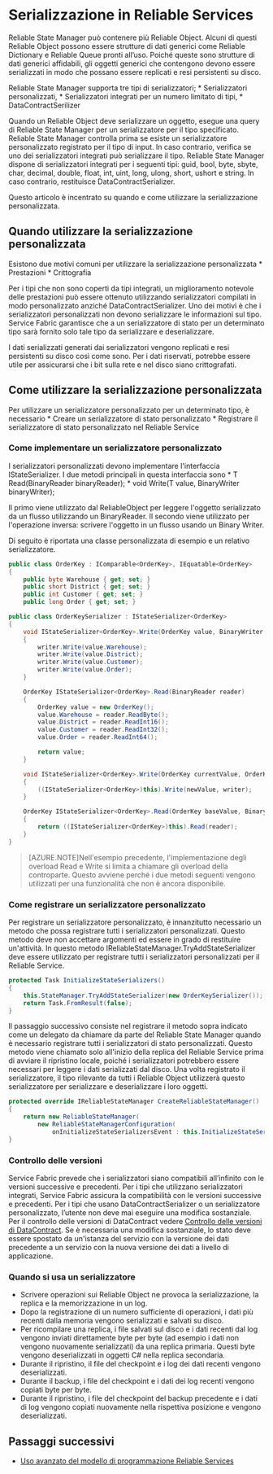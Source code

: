 <properties
   pageTitle="Serializzazione Reliable Service | Microsoft Azure"
   description="Documentazione concettuale per la serializzazione di Reliable Services di Service Fabric"
   services="service-fabric"
   documentationCenter=".net"
   authors="mcoskun"
   manager="timlt"
   editor="subramar,jessebenson,tyadam"/>

<tags
   ms.service="service-fabric"
   ms.devlang="dotnet"
   ms.topic="article"
   ms.tgt_pltfrm="na"
   ms.workload="na"
   ms.date="11/18/2015"
   ms.author="mcoskun"/>

# Serializzazione in Reliable Services
Reliable State Manager può contenere più Reliable Object. Alcuni di questi Reliable Object possono essere strutture di dati generici come Reliable Dictionary e Reliable Queue pronti all’uso. Poiché queste sono strutture di dati generici affidabili, gli oggetti generici che contengono devono essere serializzati in modo che possano essere replicati e resi persistenti su disco.

Reliable State Manager supporta tre tipi di serializzatori; * Serializzatori personalizzati, * Serializzatori integrati per un numero limitato di tipi, * DataContractSerilizer

Quando un Reliable Object deve serializzare un oggetto, esegue una query di Reliable State Manager per un serializzatore per il tipo specificato. Reliable State Manager controlla prima se esiste un serializzatore personalizzato registrato per il tipo di input. In caso contrario, verifica se uno dei serializzatori integrati può serializzare il tipo. Reliable State Manager dispone di serializzatori integrati per i seguenti tipi: guid, bool, byte, sbyte, char, decimal, double, float, int, uint, long, ulong, short, ushort e string. In caso contrario, restituisce DataContractSerializer.

Questo articolo è incentrato su quando e come utilizzare la serializzazione personalizzata.

## Quando utilizzare la serializzazione personalizzata
Esistono due motivi comuni per utilizzare la serializzazione personalizzata * Prestazioni * Crittografia

Per i tipi che non sono coperti da tipi integrati, un miglioramento notevole delle prestazioni può essere ottenuto utilizzando serializzatori compilati in modo personalizzato anziché DataContractSerializer. Uno dei motivi è che i serializzatori personalizzati non devono serializzare le informazioni sul tipo. Service Fabric garantisce che a un serializzatore di stato per un determinato tipo sarà fornito solo tale tipo da serializzare e deserializzare.

I dati serializzati generati dai serializzatori vengono replicati e resi persistenti su disco così come sono. Per i dati riservati, potrebbe essere utile per assicurarsi che i bit sulla rete e nel disco siano crittografati.

## Come utilizzare la serializzazione personalizzata
Per utilizzare un serializzatore personalizzato per un determinato tipo, è necessario * Creare un serializzatore di stato personalizzato * Registrare il serializzatore di stato personalizzato nel Reliable Service

### Come implementare un serializzatore personalizzato
I serializzatori personalizzati devono implementare l'interfaccia IStateSerializer<T>. I due metodi principali in questa interfaccia sono * T Read(BinaryReader binaryReader); * void Write(T value, BinaryWriter binaryWriter);

Il primo viene utilizzato dal ReliableObject per leggere l'oggetto serializzato da un flusso utilizzando un BinaryReader. Il secondo viene utilizzato per l'operazione inversa: scrivere l'oggetto in un flusso usando un Binary Writer.

Di seguito è riportata una classe personalizzata di esempio e un relativo serializzatore.

```C#
public class OrderKey : IComparable<OrderKey>, IEquatable<OrderKey>
{
    public byte Warehouse { get; set; }
    public short District { get; set; }
    public int Customer { get; set; }
    public long Order { get; set; }
```

```C#
public class OrderKeySerializer : IStateSerializer<OrderKey>
{
    void IStateSerializer<OrderKey>.Write(OrderKey value, BinaryWriter writer)
    {
        writer.Write(value.Warehouse);
        writer.Write(value.District);
        writer.Write(value.Customer);
        writer.Write(value.Order);
    }

    OrderKey IStateSerializer<OrderKey>.Read(BinaryReader reader)
    {
        OrderKey value = new OrderKey();
        value.Warehouse = reader.ReadByte();
        value.District = reader.ReadInt16();
        value.Customer = reader.ReadInt32();
        value.Order = reader.ReadInt64();

        return value;
    }

    void IStateSerializer<OrderKey>.Write(OrderKey currentValue, OrderKey newValue, BinaryWriter writer)
    {
        ((IStateSerializer<OrderKey>)this).Write(newValue, writer);
    }

    OrderKey IStateSerializer<OrderKey>.Read(OrderKey baseValue, BinaryReader reader)
    {
        return ((IStateSerializer<OrderKey>)this).Read(reader);
    }
}
```
>[AZURE.NOTE]Nell'esempio precedente, l'implementazione degli overload Read e Write si limita a chiamare gli overload della controparte. Questo avviene perché i due metodi seguenti vengono utilizzati per una funzionalità che non è ancora disponibile.

### Come registrare un serializzatore personalizzato
Per registrare un serializzatore personalizzato, è innanzitutto necessario un metodo che possa registrare tutti i serializzatori personalizzati. Questo metodo deve non accettare argomenti ed essere in grado di restituire un'attività. In questo metodo IReliableStateManager.TryAddStateSerializer<T> deve essere utilizzato per registrare tutti i serializzatori personalizzati per il Reliable Service.

```C#
protected Task InitializeStateSerializers()
{
    this.StateManager.TryAddStateSerializer(new OrderKeySerializer());
    return Task.FromResult(false);
}
```

Il passaggio successivo consiste nel registrare il metodo sopra indicato come un delegato da chiamare da parte del Reliable State Manager quando è necessario registrare tutti i serializzatori di stato personalizzati. Questo metodo viene chiamato solo all'inizio della replica del Reliable Service prima di avviare il ripristino locale, poiché i serializzatori potrebbero essere necessari per leggere i dati serializzati dal disco. Una volta registrato il serializzatore, il tipo rilevante da tutti i Reliable Object utilizzerà questo serializzatore per serializzare e deserializzare i loro oggetti.

```C#
protected override IReliableStateManager CreateReliableStateManager()
{
    return new ReliableStateManager(
        new ReliableStateManagerConfiguration(
            onInitializeStateSerializersEvent : this.InitializeStateSerializers));
}
```
### Controllo delle versioni
Service Fabric prevede che i serializzatori siano compatibili all’infinito con le versioni successive e precedenti. Per i tipi che utilizzano serializzatori integrati, Service Fabric assicura la compatibilità con le versioni successive e precedenti. Per i tipi che usano DataContractSerializer o un serializzatore personalizzato, l’utente non deve mai eseguire una modifica sostanziale. Per il controllo delle versioni di DataContract vedere [Controllo delle versioni di DataContract](https://msdn.microsoft.com/library/ms731138.aspx). Se è necessaria una modifica sostanziale, lo stato deve essere spostato da un'istanza del servizio con la versione dei dati precedente a un servizio con la nuova versione dei dati a livello di applicazione.

### Quando si usa un serializzatore
 * Scrivere operazioni sui Reliable Object ne provoca la serializzazione, la replica e la memorizzazione in un log.
 * Dopo la registrazione di un numero sufficiente di operazioni, i dati più recenti dalla memoria vengono serializzati e salvati su disco.
 * Per ricompilare una replica, i file salvati sul disco e i dati recenti dal log vengono inviati direttamente byte per byte (ad esempio i dati non vengono nuovamente serializzati) da una replica primaria. Questi byte vengono deserializzati in oggetti C# nella replica secondaria.
 * Durante il ripristino, il file del checkpoint e i log dei dati recenti vengono deserializzati.
 * Durante il backup, i file del checkpoint e i dati dei log recenti vengono copiati byte per byte.
 * Durante il ripristino, i file del checkpoint del backup precedente e i dati di log vengono copiati nuovamente nella rispettiva posizione e vengono deserializzati.

## Passaggi successivi
 * [Uso avanzato del modello di programmazione Reliable Services](service-fabric-reliable-services-advanced-usage.md)

<!---HONumber=AcomDC_1203_2015-->